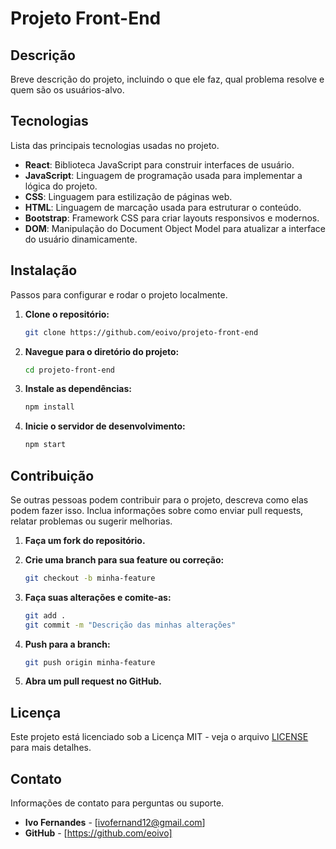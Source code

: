 # Projeto Front-End


## Descrição

Breve descrição do projeto, incluindo o que ele faz, qual problema resolve e quem são os usuários-alvo.

## Tecnologias

Lista das principais tecnologias usadas no projeto.

- **React**: Biblioteca JavaScript para construir interfaces de usuário.
- **JavaScript**: Linguagem de programação usada para implementar a lógica do projeto.
- **CSS**: Linguagem para estilização de páginas web.
- **HTML**: Linguagem de marcação usada para estruturar o conteúdo.
- **Bootstrap**: Framework CSS para criar layouts responsivos e modernos.
- **DOM**: Manipulação do Document Object Model para atualizar a interface do usuário dinamicamente.


## Instalação

Passos para configurar e rodar o projeto localmente.

1. **Clone o repositório:**

   ```bash
   git clone https://github.com/eoivo/projeto-front-end
   ```

2. **Navegue para o diretório do projeto:**

   ```bash
   cd projeto-front-end
   ```

3. **Instale as dependências:**

   ```bash
   npm install
   ```

4. **Inicie o servidor de desenvolvimento:**

   ```bash
   npm start
   ```

## Contribuição

Se outras pessoas podem contribuir para o projeto, descreva como elas podem fazer isso. Inclua informações sobre como enviar pull requests, relatar problemas ou sugerir melhorias.

1. **Faça um fork do repositório.**

2. **Crie uma branch para sua feature ou correção:**

   ```bash
   git checkout -b minha-feature
   ```

3. **Faça suas alterações e comite-as:**

   ```bash
   git add .
   git commit -m "Descrição das minhas alterações"
   ```

4. **Push para a branch:**

   ```bash
   git push origin minha-feature
   ```

5. **Abra um pull request no GitHub.**

## Licença

Este projeto está licenciado sob a Licença MIT - veja o arquivo [LICENSE](LICENSE) para mais detalhes.

## Contato

Informações de contato para perguntas ou suporte.

- **Ivo Fernandes** - [ivofernand12@gmail.com]
- **GitHub** - [https://github.com/eoivo]
